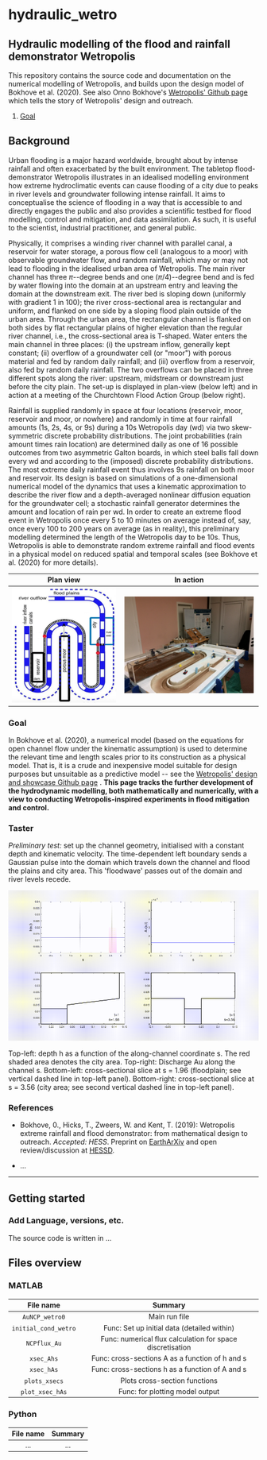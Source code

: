 # hydraulic_wetro

## Hydraulic modelling of the flood and rainfall demonstrator Wetropolis

This repository contains the source code and documentation on the numerical modelling of Wetropolis, and builds upon the design model of Bokhove et al. (2020). See also Onno Bokhove's [Wetropolis' Github page](https://github.com/obokhove/wetropolis20162020/) which tells the story of Wetropolis' design and outreach.

1. [Goal](#goal)

## Background
Urban flooding is a major hazard worldwide, brought about by intense rainfall and often exacerbated by the built environment. The tabletop flood-demonstrator Wetropolis illustrates in an idealised modelling environment how extreme hydroclimatic events can cause flooding of a city due to peaks in river levels and groundwater following intense rainfall. It aims to conceptualise the science of flooding in a way that is accessible to and directly engages the public and also provides a scientific testbed for flood modelling, control and mitigation, and data assimilation. As such, it is useful to the scientist, industrial practitioner, and general public.

Physically, it comprises a winding river channel with parallel canal, a reservoir for water storage, a porous flow cell (analogous to a moor) with observable groundwater flow, and random rainfall, which may or may not lead to flooding in the idealised urban area of Wetropolis. The main river channel has three $\pi$--degree bends and one $(\pi/4)$--degree bend and is fed by water flowing into the domain at an upstream entry and leaving the domain at the downstream exit. The river bed is sloping down (uniformly with gradient 1 in 100); the river cross-sectional area is rectangular and uniform, and flanked on one side by a sloping flood plain outside of the urban area. Through the urban area, the rectangular channel is flanked on both sides by flat rectangular plains of higher elevation than the regular river channel, i.e., the cross-sectional area is T-shaped. Water enters the main channel in three places: (i) the upstream inflow, generally kept constant; (ii) overflow of a groundwater cell (or "moor") with porous material and fed by random daily rainfall; and (iii) overflow from a reservoir, also fed by random daily rainfall. The two overflows can be placed in three different spots along the river: upstream, midstream or downstream just before the city plain. The set-up is displayed in plan-view (below left) and in action at a meeting of the Churchtown Flood Action Group (below right).

Rainfall is supplied randomly in space at four locations (reservoir, moor, reservoir and moor, or nowhere) and randomly in time at four rainfall amounts (1s, 2s, 4s, or 9s) during a 10s Wetropolis day (wd) via two skew-symmetric discrete probability distributions. The joint probabilities (rain amount times rain location) are determined daily as one of 16 possible outcomes from two asymmetric Galton boards, in which steel balls fall down every wd and according to the (imposed) discrete probability distributions. The most extreme daily rainfall event thus involves 9s rainfall on both moor and reservoir. Its design is based on simulations of a one-dimensional numerical model of the dynamics that uses a kinematic approximation to describe the river flow and a depth-averaged nonlinear diffusion equation for the groundwater cell; a stochastic rainfall generator determines the amount and location of rain per wd.  In order to create an extreme flood event in Wetropolis once every 5 to 10 minutes on average instead of, say, once every $100$ to $200$ years on average (as in reality), this preliminary modelling determined the length of the Wetropolis day to be 10s. Thus, Wetropolis is able to demonstrate random extreme rainfall and flood events in a physical model on reduced spatial and temporal scales (see Bokhove et al. (2020) for more details).

Plan view            |  In action
:-------------------------:|:-------------------------:
![planview](figs/wetro_schematic.png)  |  ![Churchtown](figs/churchtown_HESS.png)

### Goal
In Bokhove et al. (2020), a numerical model (based on the equations for open channel flow under the kinematic assumption) is used to determine the relevant time and length scales prior to its construction as a physical model. That is, it is a crude and inexpensive model suitable for design purposes but unsuitable as a predictive model -- see the [Wetropolis' design and showcase Github page](https://github.com/obokhove/wetropolis20162020/) . **This page tracks the further development of the hydrodynamic modelling, both mathematically and numerically, with a view to conducting Wetropolis-inspired experiments in flood mitigation and control.**

### Taster
*Preliminary test:* set up the channel geometry, initialised with a constant depth and kinematic velocity. The time-dependent left boundary sends a Gaussian pulse into the domain which travels down the channel and flood the plains and city area. This 'floodwave' passes out of the domain and river levels recede.

![floodwave](MATLAB/mov/vid_Nk_105_tmax_100.gif)

Top-left: depth h as a function of the along-channel coordinate s. The red shaded area denotes the city area. Top-right: Discharge Au along the channel s. Bottom-left: cross-sectional slice at s = 1.96 (floodplain; see vertical dashed line in top-left panel). Bottom-right: cross-sectional slice at s = 3.56 (city area; see second vertical dashed line in top-left panel).



### References
* Bokhove, 0., Hicks, T., Zweers, W. and Kent, T. (2019): Wetropolis extreme rainfall and flood demonstrator: from mathematical design to outreach. *Accepted: HESS*. Preprint on [EarthArXiv](https://eartharxiv.org/59ymk/) and open review/discussion at [HESSD](https://www.hydrol-earth-syst-sci-discuss.net/hess-2019-191/).

* ...
----

## Getting started
### Add Language, versions, etc.
The source code is written in ...

## Files overview
### MATLAB

File name                   |  Summary
:--------------------------:|:--------------------------:
```AuNCP_wetro0```          |  Main run file
```initial_cond_wetro```    | Func: Set up initial data (detailed within)
```NCPflux_Au```            | Func: numerical flux calculation for space discretisation
```xsec_Ahs```              | Func: cross-sections A as a function of h and s
```xsec_hAs```              | Func: cross-sections h as a function of A and s
```plots_xsecs```           | Plots cross-section functions
```plot_xsec_hAs```         | Func: for plotting model output


### Python

File name                   |  Summary
:--------------------------:|:--------------------------:
...                         | ...

